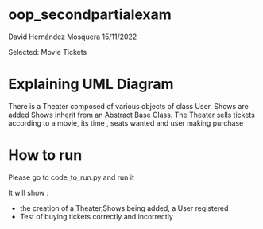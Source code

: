 # oop_secondpartialexam
David Hernández Mosquera 15/11/2022

Selected: Movie Tickets
# Explaining UML Diagram

There is a Theater composed of various objects of class User. Shows are added
Shows inherit from an Abstract Base Class.
The Theater sells tickets according to a movie, its time , seats wanted and user making purchase


# How to run
Please go to code_to_run.py and run it

It will show :
+ the creation of a Theater,Shows being added, a User registered
+ Test of buying tickets correctly and incorrectly